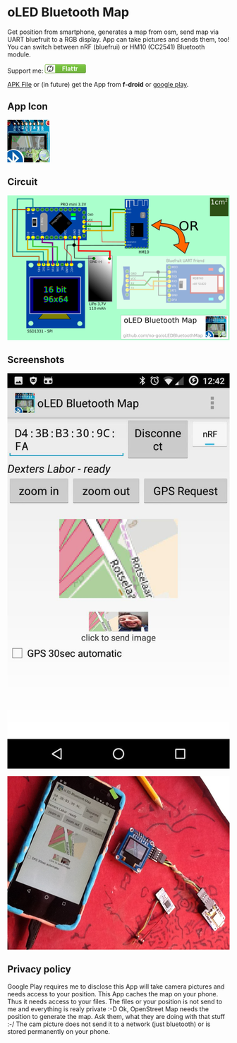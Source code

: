 # oLED Bluetooth Map

Get position from smartphone, generates a map from osm, send map via UART bluefruit to a RGB display.
App can take pictures and sends them, too! You can switch between nRF (bluefrui) or HM10 (CC2541)
Bluetooth module.

Support me: <a href="https://flattr.com/submit/auto?fid=o6wo7q&url=https%3A%2F%2Fgithub.com%2Fno-go%2FoLEDBluetoothMap" target="_blank">![Flattr This](stuff/flattr.png)</a>

[APK File](https://raw.githubusercontent.com/no-go/oLEDBluetoothMap/master/app/app-release.apk) or (in future) get the App from **f-droid** or [google play](https://play.google.com/store/apps/details?id=click.dummer.oLEDBluetoothMap).

## App Icon

![logo](app/src/main/res/mipmap/logo.png)

## Circuit

![](stuff/circuit.png)

## Screenshots

![](stuff/screenshot1.jpg)

![](stuff/screenshot2.jpg)

## Privacy policy

Google Play requires me to disclose this App will take camera pictures and needs access to your position. 
This App caches the map on your phone. Thus it needs access to your files. The files or your position is not send to me and everything is realy private :-D Ok, OpenStreet Map needs the position to generate the map. Ask them, what they are doing with that stuff :-/ The cam picture does not send it to a network (just bluetooth) or is stored permanently on your phone.
